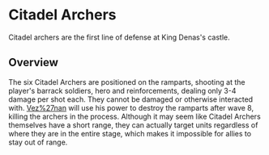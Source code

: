 # Citadel Archers

Citadel archers are the first line of defense at King Denas's castle.
## Overview

The six Citadel Archers are positioned on the ramparts, shooting at the player's barrack soldiers, hero and reinforcements, dealing only 3-4 damage per shot each. They cannot be damaged or otherwise interacted with. [Vez%27nan](Vez'nan) will use his power to destroy the ramparts after wave 8, killing the archers in the process. Although it may seem like Citadel Archers themselves have a short range, they can actually target units regardless of where they are in the entire stage, which makes it impossible for allies to stay out of range. 